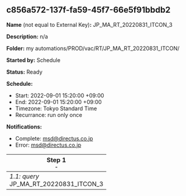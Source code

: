 ## c856a572-137f-fa59-45f7-66e5f91bbdb2

**Name** (not equal to External Key)**:** JP_MA_RT_20220831_ITCON_3

**Description:** n/a

**Folder:** my automations/PROD/vac/RT/JP_MA_RT_20220831_ITCON/

**Started by:** Schedule

**Status:** Ready

**Schedule:**

* Start: 2022-09-01 15:20:00 +09:00
* End: 2022-09-01 15:20:00 +09:00
* Timezone: Tokyo Standard Time
* Recurrance: run only once

**Notifications:**

* Complete: msd@directus.co.jp
* Error: msd@directus.co.jp

| Step 1<br>_<small>-</small>_ |
| --- |
| _1.1: query_<br>JP_MA_RT_20220831_ITCON_3 |
